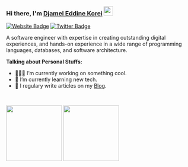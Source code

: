 ### Hi there, I'm <a href="https://djamelkorei.com" target="_blank">Djamel Eddine Korei</a> <img src="https://media.giphy.com/media/hvRJCLFzcasrR4ia7z/giphy.gif" width="25px" height="25px">

[![Website Badge](https://img.shields.io/badge/-Porfolio-000000?style=flat-square&logo=google-chrome&logoColor=white)](https://djamelkorei.com)
[![Twitter Badge](https://img.shields.io/badge/-Blog-000000?style=flat-square&logo=Hashnode&logoColor=white)](https://dev.djamelkorei.com)


A software engineer with expertise in creating outstanding digital experiences, and hands-on experience in a wide range of programming languages, databases, and software architecture.

**Talking about Personal Stuffs:**

- 👨🏻‍💻 I’m currently working on something cool.
- 🚀 I’m currently learning new tech.
- 📝 I regulary write articles on my [Blog](https://dev.djamelkorei.com).

</br>

<p>
  <img height="150em" src="https://github-stats-kr.vercel.app/api?username=djamelkorei&show_icons=true&count_private=true&include_all_commits=true&theme=radical&layout=compact&hide=contribs" />
  <img height="150em" src="https://github-stats-kr.vercel.app/api/top-langs/?username=djamelkorei&show_icons=true&layout=compact&langs_count=10&theme=radical"/>
</p>
